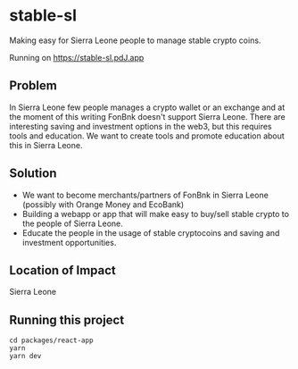 # stable-sl

Making easy for Sierra Leone people to manage stable crypto coins.

Running  on <https://stable-sl.pdJ.app>


## Problem

In Sierra Leone few people manages a crypto wallet or an exchange and at the
moment of this writing FonBnk doesn't support Sierra Leone. There are 
interesting saving and investment options in the web3, but this requires 
tools and education. We want to create tools and promote education about 
this in Sierra Leone.

## Solution

* We want to become merchants/partners of FonBnk in Sierra Leone (possibly with
    Orange Money and EcoBank)
* Building a webapp or app that will make easy to buy/sell stable crypto to the
    people of Sierra Leone.
* Educate the people in the usage of stable cryptocoins and saving and 
    investment opportunities.

## Location of Impact

Sierra Leone


## Running this project

```
cd packages/react-app
yarn
yarn dev
```

